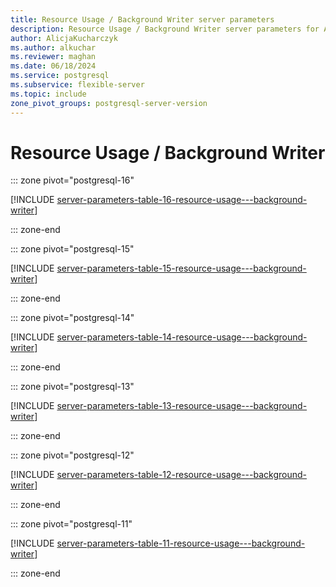 ```yaml
---
title: Resource Usage / Background Writer server parameters
description: Resource Usage / Background Writer server parameters for Azure Database for PostgreSQL - Flexible Server.
author: AlicjaKucharczyk
ms.author: alkuchar
ms.reviewer: maghan
ms.date: 06/18/2024
ms.service: postgresql
ms.subservice: flexible-server
ms.topic: include
zone_pivot_groups: postgresql-server-version
---
```

# Resource Usage / Background Writer


::: zone pivot="postgresql-16"

[!INCLUDE [server-parameters-table-16-resource-usage---background-writer](./includes/server-parameters-table-16-resource-usage---background-writer.md)]

::: zone-end


::: zone pivot="postgresql-15"

[!INCLUDE [server-parameters-table-15-resource-usage---background-writer](./includes/server-parameters-table-15-resource-usage---background-writer.md)]

::: zone-end


::: zone pivot="postgresql-14"

[!INCLUDE [server-parameters-table-14-resource-usage---background-writer](./includes/server-parameters-table-14-resource-usage---background-writer.md)]

::: zone-end


::: zone pivot="postgresql-13"

[!INCLUDE [server-parameters-table-13-resource-usage---background-writer](./includes/server-parameters-table-13-resource-usage---background-writer.md)]

::: zone-end


::: zone pivot="postgresql-12"

[!INCLUDE [server-parameters-table-12-resource-usage---background-writer](./includes/server-parameters-table-12-resource-usage---background-writer.md)]

::: zone-end


::: zone pivot="postgresql-11"

[!INCLUDE [server-parameters-table-11-resource-usage---background-writer](./includes/server-parameters-table-11-resource-usage---background-writer.md)]

::: zone-end


